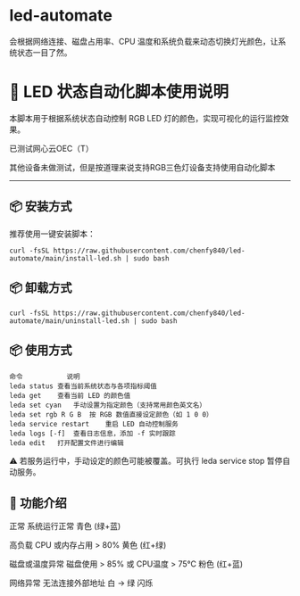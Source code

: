 # led-automate
会根据网络连接、磁盘占用率、CPU 温度和系统负载来动态切换灯光颜色，让系统状态一目了然。

# 🌟 LED 状态自动化脚本使用说明

本脚本用于根据系统状态自动控制 RGB LED 灯的颜色，实现可视化的运行监控效果。

已测试网心云OEC（T）

其他设备未做测试，但是按道理来说支持RGB三色灯设备支持使用自动化脚本

---

## 📦 安装方式

推荐使用一键安装脚本：

```shell
curl -fsSL https://raw.githubusercontent.com/chenfy840/led-automate/main/install-led.sh | sudo bash
```

## 📦 卸载方式

```shell
curl -fsSL https://raw.githubusercontent.com/chenfy840/led-automate/main/uninstall-led.sh | sudo bash
```

## 📦 使用方式

```shell
命令	         说明
leda status	查看当前系统状态与各项指标阈值
leda get	查看当前 LED 的颜色值
leda set cyan	手动设置为指定颜色（支持常用颜色英文名）
leda set rgb R G B	按 RGB 数值直接设定颜色（如 1 0 0）
leda service restart	重启 LED 自动控制服务
leda logs [-f]	查看日志信息，添加 -f 实时跟踪
leda edit	打开配置文件进行编辑
```
⚠️ 若服务运行中，手动设定的颜色可能被覆盖。可执行 leda service stop 暂停自动服务。


## 🌟  功能介绍

正常	系统运行正常	青色 (绿+蓝)

高负载	CPU 或内存占用 > 80%	黄色 (红+绿)

磁盘或温度异常	磁盘使用 > 85% 或 CPU温度 > 75°C	粉色 (红+蓝)

网络异常	无法连接外部地址	白 → 绿 闪烁

